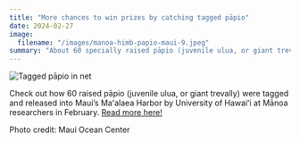 ```yaml
---
title: "More chances to win prizes by catching tagged pāpio"
date: 2024-02-27
image: 
  filename: "/images/manoa-himb-papio-maui-9.jpeg"
summary: "About 60 specially raised pāpio (juvenile ulua, or giant trevally) were tagged and released into Maui’s Maʻalaea Harbor by researchers in February. [Read more about the tagged pāpio prizes!](https://www.hawaii.edu/news/2024/02/27/more-chances-win-prizes-catch-papio/)"
---
```



![Tagged pāpio in net](/images/manoa-himb-papio-maui-9.jpeg)

Check out how 60 raised pāpio (juvenile ulua, or giant trevally) were tagged and released into Maui’s Maʻalaea Harbor by University of Hawaiʻi at Mānoa researchers in February. [Read more here!](https://www.hawaii.edu/news/2024/02/27/more-chances-win-prizes-catch-papio/)

Photo credit: Maui Ocean Center
